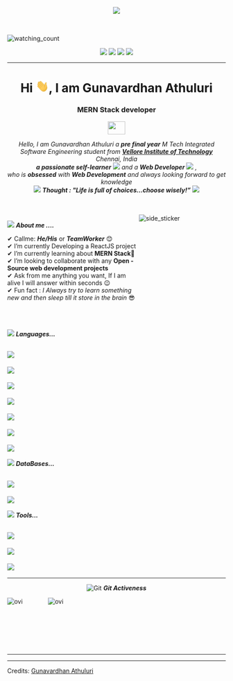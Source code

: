 <p align="center">
  <img src="https://s27389.pcdn.co/wp-content/uploads/2019/08/AdobeStock_244675452.jpeg" height="200"/>
</p>
<br>

<p align="left"> 
<img src="https://komarev.com/ghpvc/?username=gunacodingeverest&color=brightgreen" alt="watching_count" />
 </p>
 <p align="center">
<img src="https://img.shields.io/badge/Age-21-blue" />
  <img src="https://img.shields.io/badge/Focus-Web%20Development-brightgreen" />
  <img src="https://img.shields.io/badge/Lives-India-success" />
  <img src="https://img.shields.io/badge/Languages-English%20%26%20Telugu-brightgreen" />
</p>
<hr>
<h1 align="center">Hi <img src="https://raw.githubusercontent.com/ABSphreak/ABSphreak/master/gifs/Hi.gif" width="30px">, I am Gunavardhan Athuluri </h1>
<h3 align="center">MERN Stack developer </h3>
<p align="center">
<a href = "mailto: gunavardhan158@gmail.com"><img align="center" src="https://seeklogo.com/images/G/gmail-new-2020-logo-32DBE11BB4-seeklogo.com.png" height="30" width="40" /></a>
</p>
</p>



<p align="center">
  <em>
    Hello, I am Gunavardhan Athuluri a <b>pre final year</b> M Tech Integrated Software Engineering student from <a href="https://chennai.vit.ac.in/"> <b>Vellore Institute of Technology</b>  </a>Chennai, India<br>
    <b>a passionate self-learner</b> <img src="https://github.com/TheDudeThatCode/TheDudeThatCode/blob/master/Assets/Developer.gif" width="30px"> and a <b>Web Developer</b>&nbsp;<img src="https://github.com/TheDudeThatCode/TheDudeThatCode/blob/master/Assets/Designer.gif" width="36px">&nbsp,<br>who is <b>obsessed</b>
    with <b>Web Development</b> and always looking forward to get knowledge
  </em> 
  <br>
  <img src="https://media.giphy.com/media/gH3LO09IOiZIqePwv9/giphy.gif" width="50" /> <b><i align="center">Thought : "Life is full of choices…choose wisely!”</i></b> <img src="https://media.giphy.com/media/qjqUcgIyRjsl2/giphy.gif" width="50" />
</p>
<br><br>
<img align="right" width=200px height=200px alt="side_sticker" src="https://media.giphy.com/media/TEnXkcsHrP4YedChhA/giphy.gif" />

<img src="https://media.giphy.com/media/iY8CRBdQXODJSCERIr/giphy.gif" width="30px">&nbsp;***About me ....***

✔ Callme: ***He/His*** or ***TeamWorker*** 😊 <br>
✔ I’m currently Developing a ReactJS project<br>
✔ I’m currently learning about **MERN Stack**🥰<br>
✔ I’m looking to collaborate with any **Open - Source web development projects**<br>
✔ Ask from me anything you want, If I am alive I will answer within seconds 😉<br>
✔ Fun fact : *I Always try to learn something new and then sleep till it store in the brain* 😎<br><br><br><br>
 

<img src="https://media.giphy.com/media/iY8CRBdQXODJSCERIr/giphy.gif" width="30px">&nbsp;***Languages...***
<p align="left">
  
 
  <code> <img height="50" src="https://www.vectorlogo.zone/logos/reactjs/reactjs-icon.svg"> </code>
   <code> <img height="50" src="https://www.vectorlogo.zone/logos/nodejs/nodejs-icon.svg"> </code>
   <code> <img height="50" src="https://www.vectorlogo.zone/logos/w3_html5/w3_html5-icon.svg"> </code>
   <code> <img height="50" src="https://www.vectorlogo.zone/logos/netlifyapp_watercss/netlifyapp_watercss-ar21.svg"> </code>
   <code> <img height="50" src="https://www.vectorlogo.zone/logos/javascript/javascript-icon.svg"> </code>
  <code> <img height="50" src="https://www.vectorlogo.zone/logos/python/python-icon.svg"> </code>
   <code> <img height="50" src="https://www.vectorlogo.zone/logos/typescriptlang/typescriptlang-icon.svg"> </code>
  
  
  <img src="https://media.giphy.com/media/iY8CRBdQXODJSCERIr/giphy.gif" width="30px">&nbsp;***DataBases...***
<p align="left">
  
  
   <code> <img height="50" src="https://www.vectorlogo.zone/logos/mongodb/mongodb-icon.svg"> </code>
  <code> <img height="50" src="https://www.vectorlogo.zone/logos/firebase/firebase-icon.svg"> </code>
  
  
  <img src="https://media.giphy.com/media/iY8CRBdQXODJSCERIr/giphy.gif" width="30px">&nbsp;***Tools...***
<p align="left">
  
  
  <code> <img height="50" src="https://www.vectorlogo.zone/logos/visualstudio_code/visualstudio_code-icon.svg"> </code>
  <code> <img height="50" src="https://www.vectorlogo.zone/logos/github/github-icon.svg"> </code>
   <code> <img height="50" src="https://www.vectorlogo.zone/logos/git-scm/git-scm-icon.svg"> </code>
   
  
  
  <hr>
  <p align="center">
 <img src="https://media.giphy.com/media/W5eoZHPpUx9sapR0eu/giphy.gif" width="30px" alt="Git"/>&nbsp;<i><b>Git Activeness</b></i></p>
 
<p><img align="left" src="https://github-readme-stats.vercel.app/api/top-langs?username=gunacodingeverest&show_icons=true&locale=en&layout=compact&theme=chartreuse-dark" alt="ovi" /></p>
<p>&nbsp;<img align="right" src="https://github-readme-stats.vercel.app/api?username=gunacodingeverest&show_icons=true&locale=en&theme=chartreuse-dark" alt="ovi" width="410" /></p>
<br><br><br><br><br>

<hr>

-----
Credits: [Gunavardhan Athuluri](https://github.com/gunacodingeverest)


